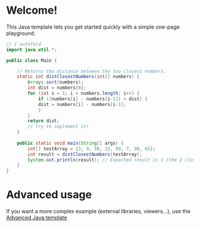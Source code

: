 # Welcome!

This Java template lets you get started quickly with a simple one-page playground.

```java runnable
// { autofold
import java.util.*;

public class Main {

    // Returns the distance between the two closest numbers.
    static int distClosestNumbers(int[] numbers) {
        Arrays.sort(numbers);
        int dist = numbers[0];
        for (int i = 1; i < numbers.length; i++) {
            if ((numbers[i] - numbers[i-1]) < dist) {
            dist = numbers[i] - numbers[i-1];
            }
        }
        return dist;
        // try to implement it!
    }
   
    public static void main(String[] args) {
        int[] testArray = {3, 9, 50, 15, 99, 7, 98, 65};
        int result = distClosestNumbers(testArray);
        System.out.println(result); // Expected result is 1 (the 2 closest numbers are 98 and 99)
    }
}
```

# Advanced usage

If you want a more complex example (external libraries, viewers...), use the [Advanced Java template](https://tech.io/select-repo/385)
